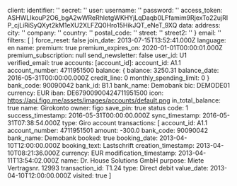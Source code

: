 client:
    identifier: ''
    secret: ''
user:
    username: ''
    password: ''
    access_token: ASHWLIkouP2O6_bgA2wWReRhletgWKHYjLqDaqb0LFfamim9RjexTo22ujRIP_cjLiRiSyQXyt2kM1eXU2XLFZQ0Hro15HikJQT_eNeT_9XQ
    data:
        address:
            city: ''
            company: ''
            country: ''
            postal_code: ''
            street: ''
            street2: ''
        }
        email: ''
        filters: [
        ]
        force_reset: false
        join_date: 2013-07-15T13:52:41.000Z
        language: en
        name: 
        premium: true
        premium_expires_on: 2020-01-01T00:00:01.000Z
        premium_subscription: null
        send_newsletter: false
        user_id: U1
        verified_email: true
accounts:
    [account_id]:
        account_id: A1.1
        account_number: 4711951500
        balance: {
            balance: 3250.31
            balance_date: 2016-05-31T00:00:00.000Z
            credit_line: 0
            monthly_spending_limit: 0
        }
        bank_code: 90090042
        bank_id: B1.1
        bank_name: Demobank
        bic: DEMODE01
        currency: EUR
        iban: DE67900900424711951500
        icon: https://api.figo.me/assets/images/accounts/default.png
        in_total_balance: true
        name: Girokonto
        owner: figo
        save_pin: true
        status
            code: 1
            success_timestamp: 2016-05-31T00:00:00.000Z
            sync_timestamp: 2016-05-31T07:38:54.000Z
        type: Giro account
        transactions: [
            account_id: A1.1 
            account_number: 4711951501 
            amount: -300.0 
            bank_code: 90090042 
            bank_name: Demobank 
            booked: true 
            booking_date: 2013-04-10T12:00:00.000Z 
            booking_text: Lastschrift 
            creation_timestamp: 2013-04-10T08:21:36.000Z 
            currency: EUR 
            modification_timestamp: 2013-04-11T13:54:02.000Z 
            name: Dr. House Solutions GmbH 
            purpose: Miete Vertragsnr. 12993 
            transaction_id: T1.24 
            type: Direct debit 
            value_date: 2013-04-10T12:00:00.000Z 
            visited: true
        ]
